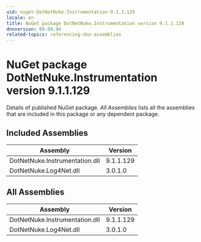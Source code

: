 ```yaml
---
uid: nuget-DotNetNuke.Instrumentation-9.1.1.129
locale: en
title: NuGet package DotNetNuke.Instrumentation version 9.1.1.129
dnnversion: 09.04.04
related-topics: referencing-dnn-assemblies
---
```


# NuGet package DotNetNuke.Instrumentation version 9.1.1.129
Details of published NuGet package.
*All Assemblies* lists all the assemblies that are included in this package or any dependent package.

## Included Assemblies

|Assembly|Version|
|---|---|
|DotNetNuke.Instrumentation.dll|9.1.1.129|
|DotNetNuke.Log4Net.dll|3.0.1.0|

## All Assemblies

|Assembly|Version|
|---|---|
|DotNetNuke.Instrumentation.dll|9.1.1.129|
|DotNetNuke.Log4Net.dll|3.0.1.0|

